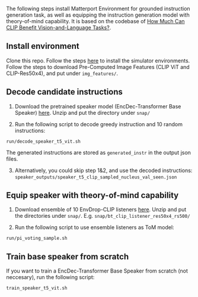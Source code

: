 The following steps install Matterport Environment for grounded instruction generation task, as well as equipping the instruction generation model with theory-of-mind capability. It is based on the codebase of [How Much Can CLIP Benefit Vision-and-Language Tasks?](https://arxiv.org/abs/2107.06383).


## Install environment

Clone this repo. Follow the steps [here](https://github.com/clip-vil/CLIP-ViL/tree/master/CLIP-ViL-VLN) to install the simulator environments. Follow the steps to download Pre-Computed Image Features (CLIP ViT and CLIP-Res50x4), and put under `img_features/`.



## Decode candidate instructions

1. Download the pretrained speaker model (EncDec-Transformer Base Speaker) [here](https://drive.google.com/file/d/1gDL0yIgJsDSC7Y-iIgC9zmgLpKaoan7Z/view?usp=share_link). Unzip and put the directory under `snap/`


2. Run the following script to decode greedy instruction and 10 random instructions:
```
run/decode_speaker_t5_vit.sh
```

The generated instructions are stored as `generated_instr` in the output json files.

3. Alternatively, you could skip step 1&2, and use the decoded instructions:
`speaker_outputs/speaker_t5_clip_sampled_nucleus_val_seen.json`



## Equip speaker with theory-of-mind capability

1. Download ensemble of 10 EnvDrop-CLIP listeners [here](https://drive.google.com/file/d/1TwXmeWi9FFkFXqfe7Pws1ZtyEjfU7FNZ/view?usp=share_link). Unzip and put the directories under `snap/`.
E.g. `snap/bt_clip_listener_res50x4_rs500/`

2. Run the following script to use ensemble listeners as ToM model:
```
run/pi_voting_sample.sh
```


## Train base speaker from scratch

If you want to train a EncDec-Transformer Base Speaker from scratch (not neccesary), run the following script:
```
train_speaker_t5_vit.sh

```
